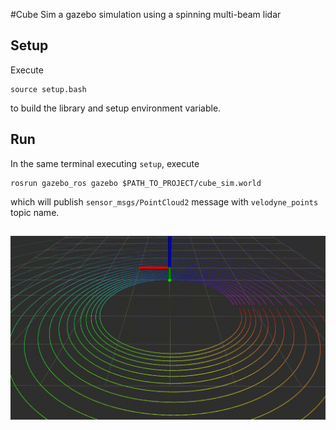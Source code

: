 #Cube Sim
a gazebo simulation using a spinning multi-beam lidar

## Setup
Execute
```
source setup.bash
```
to build the library and setup environment variable.
## Run
In the same terminal executing `setup`, execute
```
rosrun gazebo_ros gazebo $PATH_TO_PROJECT/cube_sim.world
```
which will publish `sensor_msgs/PointCloud2` message with `velodyne_points` topic name.

## 
![](./attachment/bb.gif)